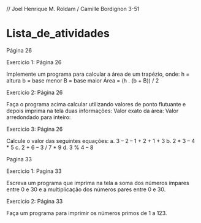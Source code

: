// Joel Henrique M. Roldam / Camille Bordignon 3-51

# Lista_de_atividades

Página 26

Exercicio 1: Página 26

Implemente um programa para calcular a área de um trapézio, onde:
h = altura
b = base menor
B = base maior
Área = (h . (b + B)) / 2

Exercicio 2: Página 26

Faça o programa acima calcular utilizando valores de ponto flutuante e depois imprima na tela 
duas informações: 
 Valor exato da área: 
 Valor arredondado para inteiro:

Exercicio 3: Página 26

Calcule o valor das seguintes equações:
a. 3 – 2 – 1 + 2 + 1 + 3
b. 2 * 3 – 4 * 5
c. 2 + 6 – 3 / 7 * 9
d. 3 % 4 – 8 

Pagina 33

Exercicio 1: Pagina 33

Escreva um programa que imprima na tela a soma dos números ímpares entre 0 e 30 e a multiplicação dos 
números pares entre 0 e 30.

Exercicio 2: Página 33

Faça um programa para imprimir os números primos de 1 a 123.
